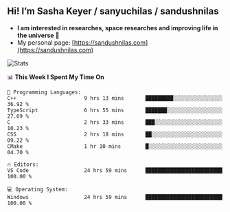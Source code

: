 ## Hi! I’m Sasha Keyer / sanyuchilas / sandushnilas

- **I am interested in researches, space researches and improving life in the universe 🌠**  
- My personal page: [https://sandushnilas.com](https://sandushnilas.com)

![Stats](https://github-readme-stats.vercel.app/api?username=sanyuchilas&show_icons=true&theme=react&hide=issues&count_private=true&layout=compact)

<!--START_SECTION:waka-->
📊 **This Week I Spent My Time On** 

```text
💬 Programming Languages: 
C++                      9 hrs 13 mins       █████████░░░░░░░░░░░░░░░░   36.92 % 
TypeScript               6 hrs 55 mins       ███████░░░░░░░░░░░░░░░░░░   27.69 % 
C                        2 hrs 33 mins       ███░░░░░░░░░░░░░░░░░░░░░░   10.23 % 
CSS                      2 hrs 18 mins       ██░░░░░░░░░░░░░░░░░░░░░░░   09.22 % 
CMake                    1 hr 10 mins        █░░░░░░░░░░░░░░░░░░░░░░░░   04.70 % 

🔥 Editors: 
VS Code                  24 hrs 59 mins      █████████████████████████   100.00 % 

💻 Operating System: 
Windows                  24 hrs 59 mins      █████████████████████████   100.00 % 
```


<!--END_SECTION:waka-->
